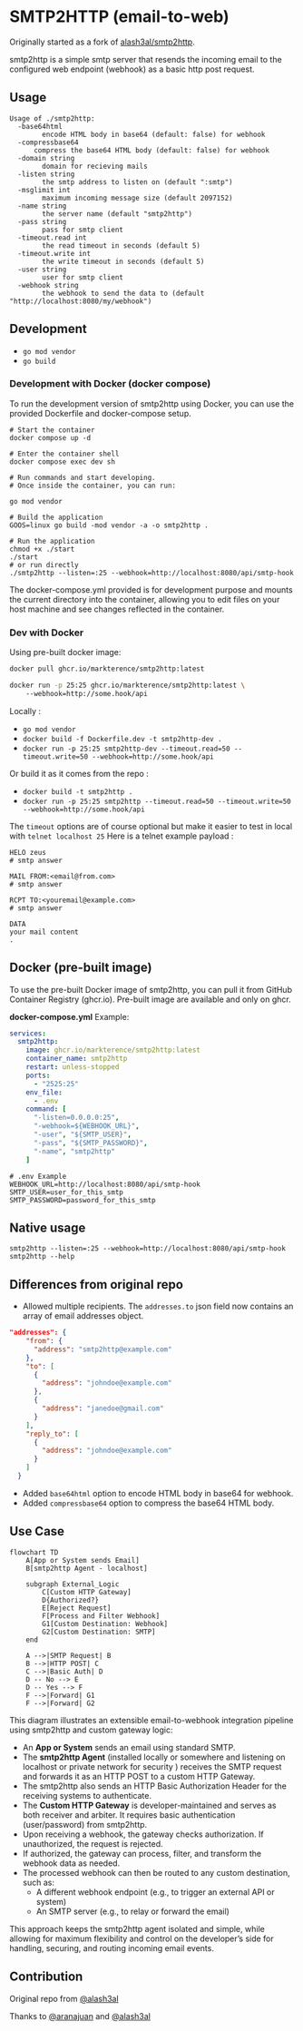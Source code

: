 # SMTP2HTTP (email-to-web)

Originally started as a fork of [alash3al/smtp2http](https://github.com/alash3al/smtp2http).

smtp2http is a simple smtp server that resends the incoming email to the configured web endpoint (webhook) as a basic http post request.

## Usage

```text
Usage of ./smtp2http:
  -base64html
        encode HTML body in base64 (default: false) for webhook
  -compressbase64
      compress the base64 HTML body (default: false) for webhook
  -domain string
        domain for recieving mails
  -listen string
        the smtp address to listen on (default ":smtp")
  -msglimit int
        maximum incoming message size (default 2097152)
  -name string
        the server name (default "smtp2http")
  -pass string
        pass for smtp client
  -timeout.read int
        the read timeout in seconds (default 5)
  -timeout.write int
        the write timeout in seconds (default 5)
  -user string
        user for smtp client
  -webhook string
        the webhook to send the data to (default "http://localhost:8080/my/webhook")
```

## Development

- `go mod vendor`
- `go build`

### Development with Docker (docker compose)

To run the development version of smtp2http using Docker, you can use the provided Dockerfile and docker-compose setup.

```shell
# Start the container
docker compose up -d

# Enter the container shell
docker compose exec dev sh

# Run commands and start developing.
# Once inside the container, you can run:

go mod vendor

# Build the application
GOOS=linux go build -mod vendor -a -o smtp2http .

# Run the application
chmod +x ./start
./start 
# or run directly
./smtp2http --listen=:25 --webhook=http://localhost:8080/api/smtp-hook
```

The docker-compose.yml provided is for development purpose and mounts the current directory into the container, allowing you to edit files on your host machine and see changes reflected in the container.

### Dev with Docker

Using pre-built docker image:

```sh
docker pull ghcr.io/markterence/smtp2http:latest

docker run -p 25:25 ghcr.io/markterence/smtp2http:latest \ 
    --webhook=http://some.hook/api
```

Locally :
- `go mod vendor`
- `docker build -f Dockerfile.dev -t smtp2http-dev .`
- `docker run -p 25:25 smtp2http-dev --timeout.read=50 --timeout.write=50 --webhook=http://some.hook/api`

Or build it as it comes from the repo :
- `docker build -t smtp2http .`
- `docker run -p 25:25 smtp2http --timeout.read=50 --timeout.write=50 --webhook=http://some.hook/api`

The `timeout` options are of course optional but make it easier to test in local with `telnet localhost 25`
Here is a telnet example payload : 

```text
HELO zeus
# smtp answer

MAIL FROM:<email@from.com>
# smtp answer

RCPT TO:<youremail@example.com>
# smtp answer

DATA
your mail content
.
```

## Docker (pre-built image)

To use the pre-built Docker image of smtp2http, you can pull it from GitHub Container Registry (ghcr.io). Pre-built image are available and only on ghcr.

**docker-compose.yml** Example:

```yml
services:
  smtp2http:
    image: ghcr.io/markterence/smtp2http:latest
    container_name: smtp2http
    restart: unless-stopped
    ports:
      - "2525:25"
    env_file:
      - .env
    command: [
      "-listen=0.0.0.0:25",
      "-webhook=${WEBHOOK_URL}",
      "-user", "${SMTP_USER}",
      "-pass", "${SMTP_PASSWORD}",
      "-name", "smtp2http"
    ]
```

```text
# .env Example
WEBHOOK_URL=http://localhost:8080/api/smtp-hook
SMTP_USER=user_for_this_smtp
SMTP_PASSWORD=password_for_this_smtp
```

## Native usage

`smtp2http --listen=:25 --webhook=http://localhost:8080/api/smtp-hook`
`smtp2http --help`

## Differences from original repo

- Allowed multiple recipients. The `addresses.to` json field now contains an array of email addresses object.

```json
"addresses": {
    "from": {
      "address": "smtp2http@example.com"
    },
    "to": [
      {
        "address": "johndoe@example.com"
      },
      {
        "address": "janedoe@gmail.com"
      }
    ],
    "reply_to": [
      {
        "address": "johndoe@example.com"
      }
    ]
  }
```

- Added `base64html` option to encode HTML body in base64 for webhook.
- Added `compressbase64` option to compress the base64 HTML body.

## Use Case

```mermaid
flowchart TD
    A[App or System sends Email]
    B[smtp2http Agent - localhost]

    subgraph External_Logic
        C[Custom HTTP Gateway]
        D{Authorized?}
        E[Reject Request]
        F[Process and Filter Webhook]
        G1[Custom Destination: Webhook]
        G2[Custom Destination: SMTP]
    end

    A -->|SMTP Request| B
    B -->|HTTP POST| C
    C -->|Basic Auth| D
    D -- No --> E
    D -- Yes --> F
    F -->|Forward| G1
    F -->|Forward| G2

```

This diagram illustrates an extensible email-to-webhook integration pipeline using smtp2http and custom gateway logic:

- An **App or System** sends an email using standard SMTP.
- The **smtp2http Agent** (installed locally or somewhere and listening on localhost or private network for security ) receives the SMTP request and forwards it as an HTTP POST to a custom HTTP Gateway.
- The smtp2http also sends an HTTP Basic Authorization Header for the receiving systems to authenticate.
- The **Custom HTTP Gateway** is developer-maintained and serves as both receiver and arbiter. It requires basic authentication (user/password) from smtp2http.
- Upon receiving a webhook, the gateway checks authorization. If unauthorized, the request is rejected.
- If authorized, the gateway can process, filter, and transform the webhook data as needed.
- The processed webhook can then be routed to any custom destination, such as:
  - A different webhook endpoint (e.g., to trigger an external API or system)
  - An SMTP server (e.g., to relay or forward the email)

This approach keeps the smtp2http agent isolated and simple, while allowing for maximum flexibility and control on the developer’s side for handling, securing, and routing incoming email events.

## Contribution

Original repo from [@alash3al](https://github.com/alash3al) 

Thanks to [@aranajuan](https://github.com/aranajuan) and [@alash3al](http://github.com/alash3al)
